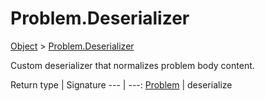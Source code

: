 
# Problem.Deserializer

[Object]() > [Problem.Deserializer](nullfr/faylixe/googlecodejam/client/webservice/Problem/Deserializer.md)


Custom deserializer that normalizes problem body content.

Return type | Signature
--- | ---:
[Problem](nullfr/faylixe/googlecodejam/client/webservice/Problem.md) | deserialize
